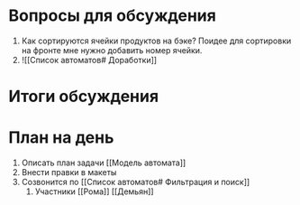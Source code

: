 # Вопросы для обсуждения
1. Как сортируются ячейки продуктов  на бэке? Поидее для сортировки  на фронте мне нужно добавить номер ячейки. 
2. ![[Список автоматов# Доработки]]

# Итоги обсуждения

# План на день
1. Описать план задачи [[Модель автомата]]
2. Внести правки в макеты
3. Созвонится по [[Список автоматов# Фильтрация и поиск]] 
	1. Участники [[Рома]] [[Демьян]]


